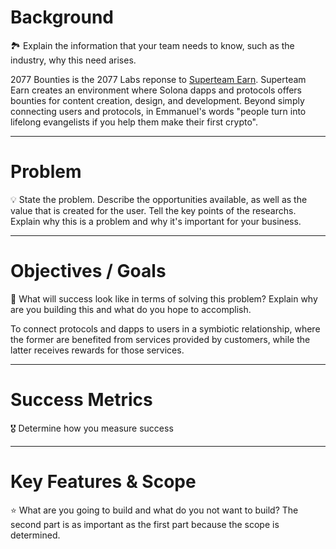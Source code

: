 
# Background

<aside> 🏞️ Explain the information that your team needs to know, such as the industry, why this need arises.</aside>

2077 Bounties is the 2077 Labs reponse to [Superteam Earn](https://earn.superteam.fun/). Superteam Earn creates an environment where Solona dapps and protocols offers bounties for content creation, design, and development. Beyond simply connecting users and protocols,  in Emmanuel's words "people turn into lifelong evangelists if you help them make their first crypto".

---

# Problem

<aside> 💡 State the problem. Describe the opportunities available, as well as the value that is created for the user. Tell the key points of the researchs. Explain why this is a problem and why it's important for your business.</aside>


---

# Objectives / Goals

<aside> 🎯 What will success look like in terms of solving this problem? Explain why are you building this and what do you hope to accomplish.

</aside>

To connect protocols and dapps to users in a symbiotic relationship, where the former are benefited from services provided by customers, while the latter receives rewards for those services.

---

# Success Metrics

<aside> 🎖️ Determine how you measure success

</aside>

---

# Key Features & Scope

<aside> ⭐ What are you going to build and what do you not want to build? The second part is as important as the first part because the scope is determined.

</aside>